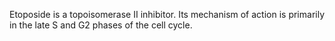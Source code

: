 Etoposide is a topoisomerase II inhibitor. Its mechanism of action is primarily in the late S and G2 phases of the cell cycle.